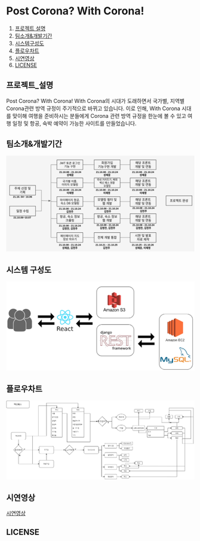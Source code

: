 
# Post Corona? With Corona!

1. [프로젝트 설명](#프로젝트_설명) 
2. [팀소개&개발기간](#팀소개&개발기간) 
3. [시스템구성도](#시스템구성도)
4. [플로우차트](#플로우차트)
5. [시연영상](#시연영상) 
6. [LICENSE](#LICENSE) 

## 프로젝트_설명
Post Corona? With Corona! With Corona의 시대가 도래하면서 국가별, 지역별 Corona관련 방역 규정이 주기적으로 바뀌고 있습니다. 이로 인해, With Corona 시대를 맞이해 여행을 준비하시는 분들에게 Corona 관련 방역 규정을 한눈에 볼 수 있고 여행 일정 및 항공, 숙박 예약이 가능한 사이트를 만들었습니다. 

## 팀소개&개발기간
![schedule](./schedule.png)

## 시스템 구성도
![architecture](./architecture.png)

## 플로우차트
![flowchart](./flowchart.png)

## 시연영상
[시연영상]()

## LICENSE
